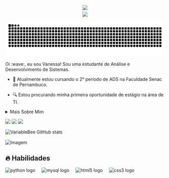<p align="center">
   <a href="https://github.com/byttencourt/byttencourt"><img src="https://img.shields.io/badge/status-updating-brightgreen.svg"></a>

<br>
  <img align="center" src="https://readme-typing-svg.demolab.com?font=Fira+Code&size=36&duration=4000&pause=1000&color=8fce00&vCenter=true&width=500&lines=print('Hello%2C+World!')"/>
</p>

<!-- Cobrinha -->
![](https://github.com/BEPb/BEPb/raw/output/github-contribution-grid-snake.svg)

<!-- Apresentação -->
<p>
  Oi :wave:, eu sou Vanessa! Sou uma estudante de Análise e Desenvolvimento de Sistemas.

  - :blue_book: Atualmente estou cursando o 2° período de ADS na Faculdade Senac de Pernambuco.

  - :mag: Estou procurando minha primeira oportunidade de estágio na área de TI. 
</p>

<!-- Suspenso -->
<details>
  <summary> Mais Sobre Mim </summary>

   :computer: Tenho 31 anos, e moro em Recife-PE. Sou aluna do programa Embarque Digital, do Porto Digital. Possuo conhecimentos básicos em Python, HTML, CSS e SQL. Estou sempre buscando aprimorar minhas habilidades através de cursos e projetos, tanto acadêmicos, como pessoais. 
   
   :white_check_mark: Participei do Rec'n'play 2024 com um projeto em parceria com o SEBRAE, que foi o <a href="https://projeto-chico.vercel.app/" target="_blank" rel="external">Projeto Chico</a>, onde desenvolvi habilidades em ideação e planejamento no Design Sprint, além de fazer parte da equipe de designe e front-end.
   
   :two_hearts: Nos meus momentos de descanso, troco as linhas de código pela leitura, seja de um bom livro, ou uma HQ. Gosto de ver animes, boas series e de jogar. Um bom café sempre me acompanha! 
</details>

<!-- Redes sociais -->
   <a href="https://www.instagram.com/vanessam.dev2/" target="_blank"><img src="https://img.shields.io/badge/-Instagram-%23E4405F?style=for-the-badge&logo=instagram&logoColor=white" target="_blank"></a>
   <a href = "mailto:vanessamatias16.s@gmail.com"><img src="https://img.shields.io/badge/-Gmail-%23333?style=for-the-badge&logo=gmail&logoColor=white" target="_blank"></a>
   <a href="https://www.linkedin.com/in/vanessamatiasdev/" target="_blank"><img src="https://img.shields.io/badge/-LinkedIn-%230077B5?style=for-the-badge&logo=linkedin&logoColor=white" target="_blank"></a> 
  
<!-- GithubStats -->
![VariableBee GitHub stats](https://github-readme-stats.vercel.app/api?username=vanessa-matias&show_icons=true&theme=tokyonight)

<!-- GIF -->
<p align="left">
  <img align="center" src="https://github.com/VariableBee/VariableBee/assets/77739311/4e9f41af-6b57-49a7-b15a-74322e96b4d7" alt="Imagem">
</p>

## 🔥 Habilidades
<!-- Linguagem de Programação -->
<div align="left">
  <img src="https://cdn.jsdelivr.net/gh/devicons/devicon/icons/python/python-original.svg" height="40" alt="python logo"  />
  <img width="12" />
  <img src="https://cdn.jsdelivr.net/gh/devicons/devicon/icons/mysql/mysql-original.svg" height="40" alt="mysql logo"  />
  <img width="12" />
  <img src="https://cdn.jsdelivr.net/gh/devicons/devicon/icons/html5/html5-original.svg" height="40" alt="html5 logo"  />
  <img width="12" />
  <img src="https://cdn.jsdelivr.net/gh/devicons/devicon/icons/css3/css3-original.svg" height="40" alt="css3 logo"  />
</div>
